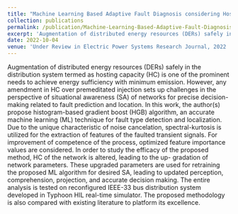 ```yaml
---
title: "Machine Learning Based Adaptive Fault Diagnosis considering Hosting Capacity Amendment in Active Distribution Network"
collection: publications
permalink: /publication/Machine-Learning-Based-Adaptive-Fault-Diagnosis-considering-Hosting-Capacity-Amendment-in-Active-Distribution-Network
excerpt: 'Augmentation of distributed energy resources (DERs) safely in the distribution system termed as hosting capacity (HC) is one of the prominent needs to achieve energy sufficiency with minimum emission. However, any amendment in HC over premeditated injection sets up challenges in the perspective of situational awareness (SA) of networks for precise decision-making related to fault prediction and location. In this work, the author(s) propose histogram-based gradient boost (HGB) algorithm, an accurate machine learning (ML) technique for fault type detection and localization. Due to the unique characteristic of noise cancelation, spectral-kurtosis is utilized for the extraction of features of the faulted transient signals. For improvement of competence of the process, optimized feature importance values are considered. In order to study the efficacy of the proposed method, HC of the network is altered, leading to the up- gradation of network parameters. These upgraded parameters are used for retraining the proposed ML algorithm for desired SA, leading to updated perception, comprehension, projection, and accurate decision making. The entire analysis is tested on reconfigured IEEE-33 bus distribution system developed in Typhoon HIL real-time simulator. The proposed methodology is also compared with existing literature to platform its excellence.'
date: 2022-10-04
venue: 'Under Review in Electric Power Systems Research Journal, 2022 '
---
```

Augmentation of distributed energy resources (DERs) safely in the distribution system termed as hosting capacity (HC) is one of the prominent needs to achieve energy sufficiency with minimum emission. However, any amendment in HC over premeditated injection sets up challenges in the perspective of situational awareness (SA) of networks for precise decision-making related to fault prediction and location. In this work, the author(s) propose histogram-based gradient boost (HGB) algorithm, an accurate machine learning (ML) technique for fault type detection and localization. Due to the unique characteristic of noise cancelation, spectral-kurtosis is utilized for the extraction of features of the faulted transient signals. For improvement of competence of the process, optimized feature importance values are considered. In order to study the efficacy of the proposed method, HC of the network is altered, leading to the up- gradation of network parameters. These upgraded parameters are used for retraining the proposed ML algorithm for desired SA, leading to updated perception, comprehension, projection, and accurate decision making. The entire analysis is tested on reconfigured IEEE-33 bus distribution system developed in Typhoon HIL real-time simulator. The proposed methodology is also compared with existing literature to platform its excellence.
